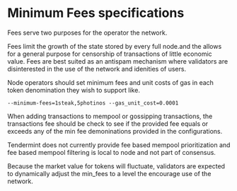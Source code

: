 # Minimum Fees specifications

Fees serve two purposes for the operator the network.

Fees limit the growth of the state stored by every full node.and the allows for a general purpose for censorship of transactions of little economic value. Fees are best suited as an antispam mechanism where validators are disinterested in the use of the network and idenities of users.

Node operators should set minimum fees and unit costs of gas in each token denomination they wish to support like.

`--minimum-fees=1steak,5photinos --gas_unit_cost=0.0001`

When adding transactions to mempool or gossipping transactions, the transactions fee should be check to see if the provided fee equals or exceeds any of the min fee demoninations provided in the configurations.

Tendermint does not currently provide fee based mempool prioritization and fee based mempool filtering is local to node and not part of consensus.

Because the market value for tokens will fluctuate, validators are expected to dynamically adjust the min_fees to a level the encourage use of the network.
